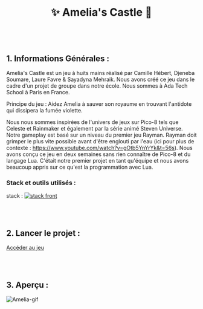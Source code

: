 # <p align="center">✨ Amelia's Castle 🏰</p>

<br><br>

## 1. Informations Générales :

Amelia's Castle est un jeu à huits mains réalisé par Camille Hébert, Djeneba Soumare, Laure Favre & Sayadyna Mehraik. Nous avons créé ce jeu dans le cadre d'un projet de groupe dans notre école. Nous sommes à Ada Tech School à Paris en France.

Principe du jeu : Aidez Amelia à sauver son royaume en trouvant l'antidote qui dissipera la fumée violette.

Nous nous sommes inspirées de l'univers de jeux sur Pico-8 tels que Celeste et Rainmaker et également par la série animé Steven Universe. Notre gameplay est basé sur un niveau du premier jeu Rayman. Rayman doit grimper le plus vite possible avant d'être englouti par l'eau (ici pour plus de contexte : https://www.youtube.com/watch?v=gOtb5YnYrYk&t=56s). Nous avons conçu ce jeu en deux semaines sans rien connaître de Pico-8 et du langage Lua. C'était notre premier projet en tant qu'équipe et nous avons beaucoup appris sur ce qu'est la programmation avec Lua.

### Stack et outils utilisés :
stack : [![stack front](https://skillicons.dev/icons?i=lua,vscode,git)](https://skillicons.dev) 

<br><br>

## 2. Lancer le projet :

[Accéder au jeu](https://www.lexaloffle.com/bbs/?pid=130039)

<br><br>

## 3. Aperçu :

  ![Amelia-gif](https://github.com/camhbrt/camhbrt/assets/119520577/d5b695cc-23e8-4dd3-b197-a34618e3af84)
